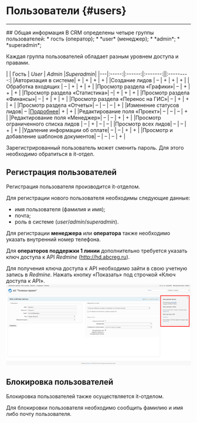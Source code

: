 # Пользователи {#users}
<hr>
## Общая информация
В CRM определены четыре группы пользователей:
* гость (оператор);
* *user* (менеджер);
* *admin*;
* *superadmin*;

Каждая группа пользователей обладает разным уровнем доступа и правами. 

|   | Гость | *User* | *Admin* |*Superadmin*|
|---|:-----:|:------:|:-------:||:---------:|
|Авторизация в системе| + | + | + | + |
|Создание лидов  | – | + | + | + | 
|Обработка входящих | – | + | + | + |
|Просмотр раздела «Графики»| – | + | + | + |
|Просмотр раздела «Статистика»| –| + | + | + |
|Просмотр раздела «Финансы»| – | + | + | + |
|Просмотр раздела «Перенос на ГИС»| – | + | + | + |
|Просмотр раздела «Отчеты»| – | – | – | + |
|Изменение статусов лидов| – |[Подробнее](../leads/leadInfo.md#leadInfo-statuses)| + | + |
|Редактирование поля «Проект»| – | – | – | + |
|Редактирование поля «Менеджер»| – | – | + | + |
|Просмотр ограниченного списка лидов  | – | + | – | – |
|Просмотр всех лидов| – | – | + | + |
|Удаление информации об оплате| – | – | + | + |
|Просмотр и добавление шаблонов документов| – | – | – | + |
 
Зарегистрированный пользователь может сменить пароль. Для этого необходимо обратиться в it-отдел.

## Регистрация пользователей
Регистрация пользователя производится it-отделом.

Для регистрации нового пользователя необходимы следующие данные:
* имя пользователя (фамилия и имя);
* почта;
* роль в системе (*user*/*admin*/*superadmin*).

Для регистрации **менеджера** или **оператора** также необходимо указать внутренний номер телефона.

Для **операторов поддержки 1 линии** дополнительно требуется указать ключ доступа к API *Redmine* (http://hd.abcreg.ru).
 
Для получения ключа доступа к API необходимо зайти в свою учетную запись в *Redmine*. Нажать кнопку «Показать» под строчкой «Ключ доступа к API».
![](/assets/red-api.png)

## Блокировка пользователей

Блокировка пользователей также осуществляется it-отделом.

Для блокировки пользователя необходимо сообщить фамилию и имя либо почту пользователя.